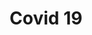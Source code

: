 ---
title: Covid 19
layout: post
icon: fa-virus
icon-style: solid
link: https://francouee.github.io/covid-19/
---